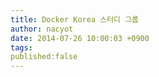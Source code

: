 ```yaml
---
title: Docker Korea 스터디 그룹
author: nacyot
date: 2014-07-26 10:00:03 +0900
tags:
published:false
---
```

